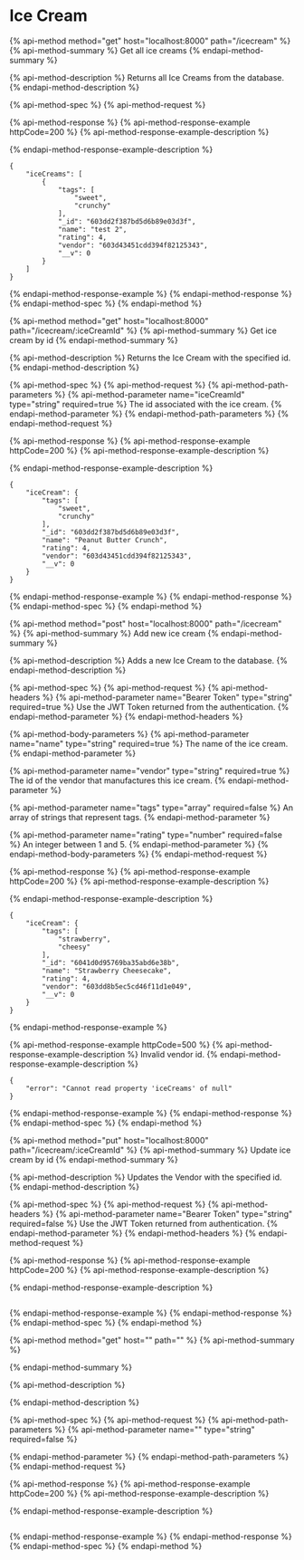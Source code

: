 # Ice Cream

{% api-method method="get" host="localhost:8000" path="/icecream" %}
{% api-method-summary %}
Get all ice creams
{% endapi-method-summary %}

{% api-method-description %}
Returns all Ice Creams from the database.
{% endapi-method-description %}

{% api-method-spec %}
{% api-method-request %}

{% api-method-response %}
{% api-method-response-example httpCode=200 %}
{% api-method-response-example-description %}

{% endapi-method-response-example-description %}

```
{
    "iceCreams": [
        {
            "tags": [
                "sweet",
                "crunchy"
            ],
            "_id": "603dd2f387bd5d6b89e03d3f",
            "name": "test 2",
            "rating": 4,
            "vendor": "603d43451cdd394f82125343",
            "__v": 0
        }
    ]
}
```
{% endapi-method-response-example %}
{% endapi-method-response %}
{% endapi-method-spec %}
{% endapi-method %}

{% api-method method="get" host="localhost:8000" path="/icecream/:iceCreamId" %}
{% api-method-summary %}
Get ice cream by id
{% endapi-method-summary %}

{% api-method-description %}
Returns the Ice Cream with the specified id.
{% endapi-method-description %}

{% api-method-spec %}
{% api-method-request %}
{% api-method-path-parameters %}
{% api-method-parameter name="iceCreamId" type="string" required=true %}
The id associated with the ice cream.
{% endapi-method-parameter %}
{% endapi-method-path-parameters %}
{% endapi-method-request %}

{% api-method-response %}
{% api-method-response-example httpCode=200 %}
{% api-method-response-example-description %}

{% endapi-method-response-example-description %}

```
{
    "iceCream": {
        "tags": [
            "sweet",
            "crunchy"
        ],
        "_id": "603dd2f387bd5d6b89e03d3f",
        "name": "Peanut Butter Crunch",
        "rating": 4,
        "vendor": "603d43451cdd394f82125343",
        "__v": 0
    }
}
```
{% endapi-method-response-example %}
{% endapi-method-response %}
{% endapi-method-spec %}
{% endapi-method %}

{% api-method method="post" host="localhost:8000" path="/icecream" %}
{% api-method-summary %}
Add new ice cream
{% endapi-method-summary %}

{% api-method-description %}
Adds a new Ice Cream to the database.
{% endapi-method-description %}

{% api-method-spec %}
{% api-method-request %}
{% api-method-headers %}
{% api-method-parameter name="Bearer Token" type="string" required=true %}
Use the JWT Token returned from the authentication.
{% endapi-method-parameter %}
{% endapi-method-headers %}

{% api-method-body-parameters %}
{% api-method-parameter name="name" type="string" required=true %}
The name of the ice cream.
{% endapi-method-parameter %}

{% api-method-parameter name="vendor" type="string" required=true %}
The id of the vendor that manufactures this ice cream.
{% endapi-method-parameter %}

{% api-method-parameter name="tags" type="array" required=false %}
An array of strings that represent tags.
{% endapi-method-parameter %}

{% api-method-parameter name="rating" type="number" required=false %}
An integer between 1 and 5.
{% endapi-method-parameter %}
{% endapi-method-body-parameters %}
{% endapi-method-request %}

{% api-method-response %}
{% api-method-response-example httpCode=200 %}
{% api-method-response-example-description %}

{% endapi-method-response-example-description %}

```
{
    "iceCream": {
        "tags": [
            "strawberry",
            "cheesy"
        ],
        "_id": "6041d0d95769ba35abd6e38b",
        "name": "Strawberry Cheesecake",
        "rating": 4,
        "vendor": "603dd8b5ec5cd46f11d1e049",
        "__v": 0
    }
}
```
{% endapi-method-response-example %}

{% api-method-response-example httpCode=500 %}
{% api-method-response-example-description %}
Invalid vendor id.
{% endapi-method-response-example-description %}

```
{
    "error": "Cannot read property 'iceCreams' of null"
}
```
{% endapi-method-response-example %}
{% endapi-method-response %}
{% endapi-method-spec %}
{% endapi-method %}

{% api-method method="put" host="localhost:8000" path="/icecream/:iceCreamId" %}
{% api-method-summary %}
Update ice cream by id
{% endapi-method-summary %}

{% api-method-description %}
Updates the Vendor with the specified id.
{% endapi-method-description %}

{% api-method-spec %}
{% api-method-request %}
{% api-method-headers %}
{% api-method-parameter name="Bearer Token" type="string" required=false %}
Use the JWT Token returned from authentication.
{% endapi-method-parameter %}
{% endapi-method-headers %}
{% endapi-method-request %}

{% api-method-response %}
{% api-method-response-example httpCode=200 %}
{% api-method-response-example-description %}

{% endapi-method-response-example-description %}

```

```
{% endapi-method-response-example %}
{% endapi-method-response %}
{% endapi-method-spec %}
{% endapi-method %}

{% api-method method="get" host="" path="" %}
{% api-method-summary %}

{% endapi-method-summary %}

{% api-method-description %}

{% endapi-method-description %}

{% api-method-spec %}
{% api-method-request %}
{% api-method-path-parameters %}
{% api-method-parameter name="" type="string" required=false %}

{% endapi-method-parameter %}
{% endapi-method-path-parameters %}
{% endapi-method-request %}

{% api-method-response %}
{% api-method-response-example httpCode=200 %}
{% api-method-response-example-description %}

{% endapi-method-response-example-description %}

```

```
{% endapi-method-response-example %}
{% endapi-method-response %}
{% endapi-method-spec %}
{% endapi-method %}

